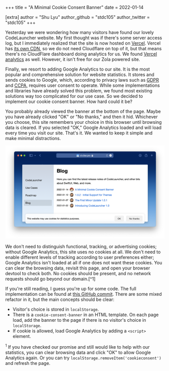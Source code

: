 +++
title = "A Minimal Cookie Consent Banner"
date = 2022-01-14

[extra]
author = "Shu Lyu"
author_github = "stdc105"
author_twitter = "stdc105"
+++

Yesterday we were wondering how many visitors have found our lovely CodeLauncher website. My first thought was if there's some server access log, but I immediately realized that the site is now hosted on [Vercel](https://vercel.com/). Vercel has [its own CDN](https://vercel.com/docs/concepts/edge-network/overview), so we do not need Cloudflare on top of it, but that means there's no CloudFlare dashboard doing analytics for us. We found [Vercel analytics](https://vercel.com/analytics) as well. However, it isn't free for our Zola powered site.

Finally, we resort to adding Google Analytics to our site. It is the most popular and comprehensive solution for website statistics. It stores and sends cookies to Google, which, according to privacy laws such as [GDPR](https://en.wikipedia.org/wiki/General_Data_Protection_Regulation) and [CCPA](https://en.wikipedia.org/wiki/California_Consumer_Privacy_Act), requires user consent to operate. While some implementations and libraries have already solved this problem, we found most existing solutions way too complicated for our use case. So we decided to implement our cookie consent banner. How hard could it be?

You probably already viewed the banner at the bottom of the page. Maybe you have already clicked "OK" or "No thanks," and then it hid. Whichever you choose, this site remembers your choice in this browser until browsing data is cleared. If you selected "OK," Google Analytics loaded and will load every time you visit our site. That's it. We wanted to keep it simple and make minimal distractions.

<p>
  <picture>
  <img src="/screenshots/site-cookie-banner.png" alt="Site Cookie Banner" class="screenshot">
  </picture>
</p>

We don't need to distinguish functional, tracking, or advertising cookies; without Google Analytics, this site uses no cookies at all. We don't need to enable different levels of tracking according to user preferences either; Google Analytics isn't loaded at all if one does not want these cookies. You can clear the browsing data, revisit this page, and open your browser devtool to check both. No cookies should be present, and no network requests should go beyond our domain.[^1]

If you're still reading, I guess you're up for some code. The full implementation can be found at [this GitHub commit](https://github.com/v2ex/launcher-website/commit/574dc772aa0de9ad48772e38c139af4616e54bd6). There are some mixed refactor in it, but the main concepts should be clear:

- Visitor's choice is stored in `localStorage`.
- There is a `cookie-consent-banner` in an HTML template. On each page load, add the banner to the page if there is no visitor's choice in `localStorage`.
- If cookie is allowed, load Google Analytics by adding a `<script>` element.

<!---
Footnote rendering is still somewhat problematic at the time of writing. See https://github.com/getzola/zola/issues/1070
[^1]: Markdown footnote
-->

<div class="footnote-definition" id="1">
<p><sup class="footnote-definition-label">1</sup> If you have checked our promise and still would like to help with our statistics, you can clear browsing data and click "OK" to allow Google Analytics again. Or you can try <code>localStorage.removeItem('cookieconsent')</code> and refresh the page.</p>
</div>